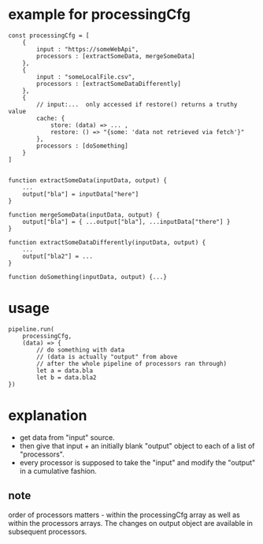 
# example for processingCfg


    const processingCfg = [
        {
            input : "https://someWebApi",
            processors : [extractSomeData, mergeSomeData]
        },
        {
            input : "someLocalFile.csv",
            processors : [extractSomeDataDifferently]
        },
        {
            // input:...  only accessed if restore() returns a truthy value
            cache: {
				store: (data) => ... ,
				restore: () => "{some: 'data not retrieved via fetch'}"
			},
            processors : [doSomething]
        }
    ]


    function extractSomeData(inputData, output) {
        ...
        output["bla"] = inputData["here"]
    }

    function mergeSomeData(inputData, output) {
        output["bla"] = { ...output["bla"], ...inputData["there"] }
    }

    function extractSomeDataDifferently(inputData, output) {
        ...
        output["bla2"] = ...
    }

    function doSomething(inputData, output) {...}

# usage

    pipeline.run(
        processingCfg,
        (data) => {
            // do something with data 
            // (data is actually "output" from above 
            // after the whole pipeline of processors ran through)
            let a = data.bla
            let b = data.bla2
    })


# explanation

- get data from "input" source.
- then give that input + an initially blank "output" object to each of a list of "processors".
- every processor is supposed to take the "input" and modify the "output" in a cumulative fashion.

## note

order of processors matters - within the processingCfg array as well as within the processors arrays.
The changes on output object are available in subsequent processors.
